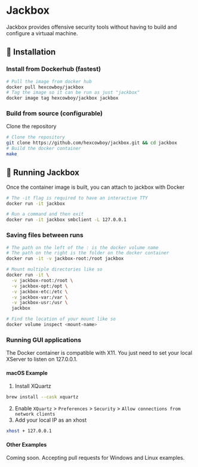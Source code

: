 # Jackbox

Jackbox provides offensive security tools without having to build and configure a virtuaal machine.

## 🚀 Installation

### Install from Dockerhub (fastest)

```bash
# Pull the image from docker hub
docker pull hexcowboy/jackbox
# Tag the image so it can be run as just "jackbox"
docker image tag hexcowboy/jackbox jackbox
```

### Build from source (configurable)

Clone the repository
```bash
# Clone the repository
git clone https://github.com/hexcowboy/jackbox.git && cd jackbox
# Build the docker container
make
```

## 🧨 Running Jackbox

Once the container image is built, you can attach to jackbox with Docker
```bash
# The -it flag is required to have an interactive TTY
docker run -it jackbox

# Run a command and then exit
docker run -it jackbox smbclient -L 127.0.0.1
```

### Saving files between runs

```bash
# The path on the left of the : is the docker volume name
# The path on the right is the folder on the docker container
docker run -it -v jackbox-root:/root jackbox

# Mount multiple directories like so
docker run -it \
  -v jackbox-root:/root \
  -v jackbox-opt:/opt \
  -v jackbox-etc:/etc \
  -v jackbox-var:/var \
  -v jackbox-usr:/usr \
  jackbox

# Find the location of your mount like so
docker volume inspect <mount-name>
```

### Running GUI applications

The Docker container is compatible with X11. You just need to set your local XServer to listen on 127.0.0.1.

#### macOS Example

1. Install XQuartz
```bash
brew install --cask xquartz
```
2. Enable `XQuartz` > `Preferences` > `Security` > `Allow connections from network clients`
3. Add your local IP as an xhost
```bash
xhost + 127.0.0.1
```

#### Other Examples

Coming soon. Accepting pull requests for Windows and Linux examples.
